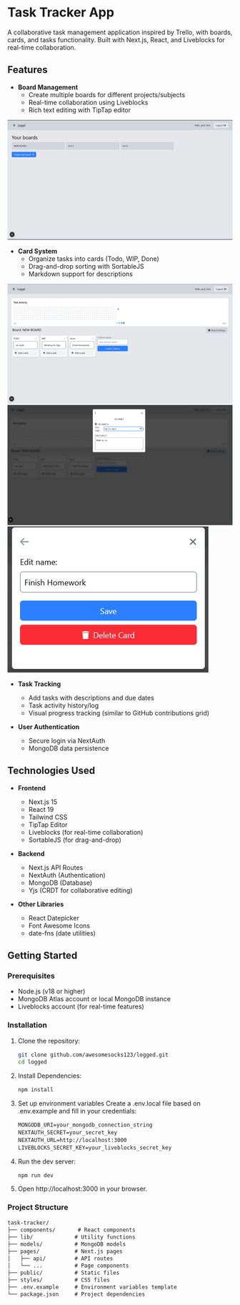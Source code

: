 # Task Tracker App

A collaborative task management application inspired by Trello, with boards, cards, and tasks functionality. Built with Next.js, React, and Liveblocks for real-time collaboration.

<!-- Replace with actual screenshot -->

## Features

- **Board Management**
  - Create multiple boards for different projects/subjects
  - Real-time collaboration using Liveblocks
  - Rich text editing with TipTap editor
  
![board page](https://github.com/awesomesocks123/logged/blob/main/pictures/boardpage.png?raw=true)

- **Card System**
  - Organize tasks into cards (Todo, WIP, Done)
  - Drag-and-drop sorting with SortableJS
  - Markdown support for descriptions
 
![column](https://github.com/awesomesocks123/logged/blob/main/pictures/column.png?raw=true)
![card creation](https://github.com/awesomesocks123/logged/blob/main/pictures/card_creation.png?raw=true)
![edit_card](https://github.com/awesomesocks123/logged/blob/main/pictures/edit_card.png?raw=true)

- **Task Tracking**
  - Add tasks with descriptions and due dates
  - Task activity history/log
  - Visual progress tracking (similar to GitHub contributions grid)

- **User Authentication**
  - Secure login via NextAuth
  - MongoDB data persistence

## Technologies Used

- **Frontend**
  - Next.js 15
  - React 19
  - Tailwind CSS
  - TipTap Editor
  - Liveblocks (for real-time collaboration)
  - SortableJS (for drag-and-drop)

- **Backend**
  - Next.js API Routes
  - NextAuth (Authentication)
  - MongoDB (Database)
  - Yjs (CRDT for collaborative editing)

- **Other Libraries**
  - React Datepicker
  - Font Awesome Icons
  - date-fns (date utilities)

## Getting Started

### Prerequisites

- Node.js (v18 or higher)
- MongoDB Atlas account or local MongoDB instance
- Liveblocks account (for real-time features)

### Installation

1. Clone the repository:
   ```bash
   git clone github.com/awesomesocks123/logged.git
   cd logged
   ```

2. Install Dependencies:
    ```bash
    npm install
    ```
    
3. Set up environment variables 
  Create a .env.local file based on .env.example and fill in your credentials:

    ```txt
    MONGODB_URI=your_mongodb_connection_string
    NEXTAUTH_SECRET=your_secret_key
    NEXTAUTH_URL=http://localhost:3000
    LIVEBLOCKS_SECRET_KEY=your_liveblocks_secret_key
    ```

4. Run the dev server:
    ```
    npm run dev
    ```
5. Open http://localhost:3000 in your browser.

### Project Structure
    task-tracker/
    ├── components/       # React components
    ├── lib/             # Utility functions
    ├── models/          # MongoDB models
    ├── pages/           # Next.js pages
    │   ├── api/         # API routes
    │   └── ...          # Page components
    ├── public/          # Static files
    ├── styles/          # CSS files
    ├── .env.example     # Environment variables template
    └── package.json     # Project dependencies

